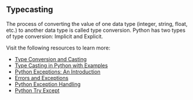 ## Typecasting

The process of converting the value of one data type (integer, string, float, etc.) to another data type is called type conversion. Python has two types of type conversion: Implicit and Explicit.

Visit the following resources to learn more:

- [Type Conversion and Casting](https://www.programiz.com/python-programming/type-conversion-and-casting)
- [Type Casting in Python with Examples](https://www.geeksforgeeks.org/type-casting-in-python-implicit-and-explicit-with-examples/)
- [Python Exceptions: An Introduction](https://realpython.com/python-exceptions/)
- [Errors and Exceptions](https://docs.python.org/3/tutorial/errors.html)
- [Python Exception Handling](https://www.programiz.com/python-programming/exception-handling)
- [Python Try Except](https://www.w3schools.com/python/python_try_except.asp)
